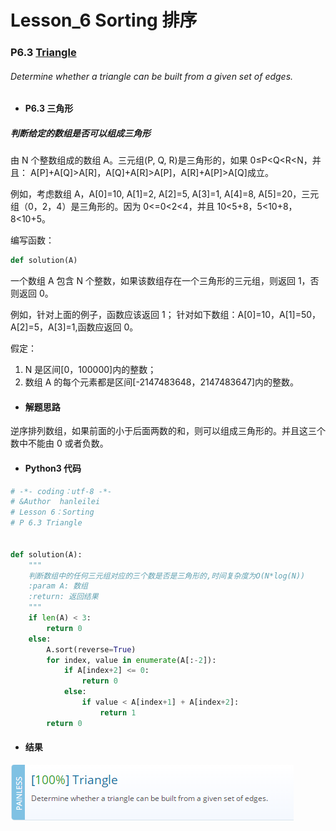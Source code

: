 # Lesson_6 Sorting 排序

### P6.3 [Triangle](https://app.codility.com/programmers/lessons/2-arrays/triangle/)

###### Determine whether a triangle can be built from a given set of edges.

- #### P6.3 三角形

##### 判断给定的数组是否可以组成三角形

由 N 个整数组成的数组 A。三元组(P, Q, R)是三角形的，如果 0≤P<Q<R<N，并且：
A[P]+A[Q]>A[R]，A[Q]+A[R]>A[P]，A[R]+A[P]>A[Q]成立。

例如，考虑数组 A，A[0]=10, A[1]=2, A[2]=5, A[3]=1, A[4]=8, A[5]=20，三元组（0，2，4）是三角形的。因为 0<=0<2<4，并且 10<5+8，5<10+8，8<10+5。

编写函数：

```python
def solution(A)
```

一个数组 A 包含 N 个整数，如果该数组存在一个三角形的三元组，则返回 1，否则返回 0。

例如，针对上面的例子，函数应该返回 1；
针对如下数组：A[0]=10，A[1]=50，A[2]=5，A[3]=1,函数应返回 0。

假定：

1. N 是区间[0，100000]内的整数；
2. 数组 A 的每个元素都是区间[-2147483648，2147483647]内的整数。

- #### 解题思路

逆序排列数组，如果前面的小于后面两数的和，则可以组成三角形的。并且这三个数中不能由 0 或者负数。

- #### Python3 代码

```python
# -*- coding：utf-8 -*-
# &Author  hanleilei
# Lesson 6：Sorting
# P 6.3 Triangle


def solution(A):
    """
    判断数组中的任何三元组对应的三个数是否是三角形的,时间复杂度为O(N*log(N))
    :param A: 数组
    :return: 返回结果
    """
    if len(A) < 3:
        return 0
    else:
        A.sort(reverse=True)
        for index, value in enumerate(A[:-2]):
            if A[index+2] <= 0:
                return 0
            else:
                if value < A[index+1] + A[index+2]:
                    return 1
        return 0
```

- #### 结果

![image](https://github.com/hanleilei/codility_lession/blob/master/L6_Sorting/6.3.png)
